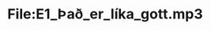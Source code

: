 ---
title: File:E1_Það_er_líka_gott.mp3
recording of: Það er líka gott.
reading speed: slow
speaker: E
license: CC0
---